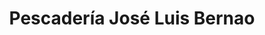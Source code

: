 ---
title: "Pescadería José Luis Bernao"
url: /alcala-de-henares/pescaderia-jose-luis-bernao/
shop: marisco
---